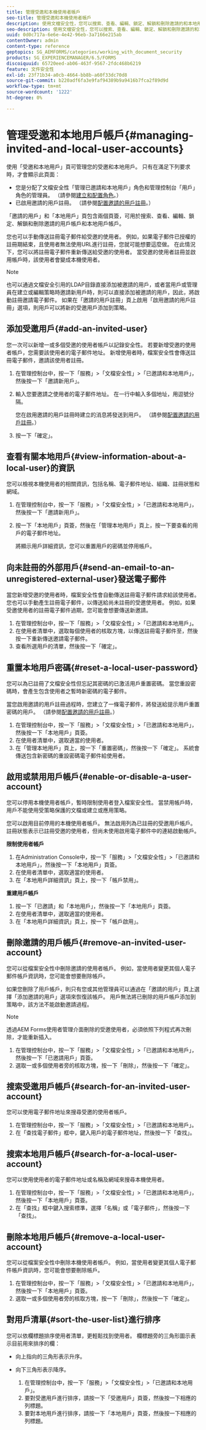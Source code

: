 ```yaml
---
title: 管理受邀和本機使用者帳戶
seo-title: 管理受邀和本機使用者帳戶
description: 使用文檔安全性，您可以搜索、查看、編輯、鎖定、解鎖和刪除邀請的和本地用戶帳戶。
seo-description: 使用文檔安全性，您可以搜索、查看、編輯、鎖定、解鎖和刪除邀請的和本地用戶帳戶。
uuid: 0d0c717a-6e6e-4e42-96eb-3a7166e215ab
contentOwner: admin
content-type: reference
geptopics: SG_AEMFORMS/categories/working_with_document_security
products: SG_EXPERIENCEMANAGER/6.5/FORMS
discoiquuid: 65720eed-ab06-463f-9567-2fdc468b6219
feature: 文件安全性
exl-id: 23f71b34-a0cb-4664-bb8b-a60f33dc70d8
source-git-commit: b220adf6fa3e9faf94389b9a9416b7fca2f89d9d
workflow-type: tm+mt
source-wordcount: '1222'
ht-degree: 0%

---
```


# 管理受邀和本地用戶帳戶{#managing-invited-and-local-user-accounts}

使用「受邀和本地用戶」頁可管理您的受邀和本地用戶。 只有在滿足下列要求時，才會顯示此頁面：

* 您是分配了文檔安全性「管理已邀請和本地用戶」角色和管理控制台「用戶」角色的管理員。 （請參閱[建立和配置角色](/help/forms/using/admin-help/creating-configuring-roles.md#creating-and-configuring-roles)。）
* 已啟用邀請的用戶註冊。 （請參閱[配置邀請的用戶註冊](/help/forms/using/admin-help/configuring-client-server-options.md#configuring-invited-user-registration)。）

「邀請的用戶」和「本地用戶」頁包含兩個頁簽，可用於搜索、查看、編輯、鎖定、解鎖和刪除邀請的用戶帳戶和本地用戶帳戶。

您也可以手動傳送註冊電子郵件給受邀的使用者。 例如，如果電子郵件已授權的註冊期結束，且使用者無法使用URL進行註冊，您就可能想要這麼做。 在此情況下，您可以將註冊電子郵件重新傳送給受邀的使用者。 當受邀的使用者註冊並啟用帳戶時，該使用者會變成本機使用者。

>[!NOTE]
>
>也可以通過文檔安全引用的LDAP目錄直接添加被邀請的用戶，或者當用戶或管理員在建立或編輯策略時邀請新用戶時，則可以直接添加被邀請的用戶，因此，將啟動註冊邀請電子郵件。 如果在「邀請的用戶註冊」頁上啟用「啟用邀請的用戶註冊」選項，則用戶可以將新的受邀用戶添加到策略。

## 添加受邀用戶{#add-an-invited-user}

您一次可以新增一或多個受邀的使用者帳戶以記錄安全性。 若要新增受邀的使用者帳戶，您需要該使用者的電子郵件地址。 新增使用者時，檔案安全性會傳送註冊電子郵件，邀請該使用者註冊。

1. 在管理控制台中，按一下「服務」>「文檔安全性」>「已邀請和本地用戶」，然後按一下「邀請新用戶」。
1. 輸入您要邀請之使用者的電子郵件地址。 在一行中輸入多個地址，用逗號分隔。

   您在啟用邀請的用戶註冊時建立的消息將發送到用戶。 （請參閱[配置邀請的用戶註冊](/help/forms/using/admin-help/configuring-client-server-options.md#configuring-invited-user-registration)。）

1. 按一下「確定」。

## 查看有關本地用戶{#view-information-about-a-local-user}的資訊

您可以檢視本機使用者的相關資訊，包括名稱、電子郵件地址、組織、註冊狀態和網域。

1. 在管理控制台中，按一下「服務」>「文檔安全性」>「已邀請和本地用戶」，然後按一下「邀請新用戶」。
1. 按一下「本地用戶」頁簽，然後在「管理本地用戶」頁上，按一下要查看的用戶的電子郵件地址。

   將顯示用戶詳細資訊，您可以重置用戶的密碼並停用帳戶。

## 向未註冊的外部用戶{#send-an-email-to-an-unregistered-external-user}發送電子郵件

當您新增受邀的使用者時，檔案安全性會自動傳送註冊電子郵件請求給該使用者。 您也可以手動產生註冊電子郵件，以傳送給尚未註冊的受邀使用者。 例如，如果受邀使用者的註冊電子郵件過期，您可能會想要傳送新邀請。

1. 在管理控制台中，按一下「服務」>「文檔安全性」>「已邀請和本地用戶」。
1. 在使用者清單中，選取每個使用者的核取方塊，以傳送註冊電子郵件至，然後按一下重新傳送邀請電子郵件。
1. 查看所選用戶的清單，然後按一下「確定」。

## 重置本地用戶密碼{#reset-a-local-user-password}

您可以為已註冊了文檔安全性但忘記其密碼的已激活用戶重置密碼。 當您重設密碼時，會產生包含使用者之暫時新密碼的電子郵件。

當您啟用邀請的用戶註冊過程時，您建立了一條電子郵件，將發送給提示用戶重置密碼的用戶。 （請參閱[配置邀請的用戶註冊](/help/forms/using/admin-help/configuring-client-server-options.md#configuring-invited-user-registration)。）

1. 在管理控制台中，按一下「服務」>「文檔安全性」>「已邀請和本地用戶」，然後按一下「本地用戶」頁簽。
1. 在使用者清單中，選取適當的使用者。
1. 在「管理本地用戶」頁上，按一下「重置密碼」，然後按一下「確定」。 系統會傳送包含新密碼的重設密碼電子郵件給使用者。

## 啟用或禁用用戶帳戶{#enable-or-disable-a-user-account}

您可以停用本機使用者帳戶，暫時限制使用者登入檔案安全性。 當禁用帳戶時，用戶不能使用受策略保護的文檔或建立或應用策略。

您可以啟用目前停用的本機使用者帳戶。 無法啟用列為已註冊的受邀用戶帳戶。 註冊狀態表示已註冊受邀的使用者，但尚未使用啟用電子郵件中的連結啟動帳戶。

**限制使用者帳戶**

1. 在Administration Console中，按一下「服務」>「文檔安全性」>「已邀請和本地用戶」，然後按一下「本地用戶」頁簽。
1. 在使用者清單中，選取適當的使用者。
1. 在「本地用戶詳細資訊」頁上，按一下「帳戶禁用」。

**重建用戶帳戶**

1. 按一下「已邀請」和「本地用戶」，然後按一下「本地用戶」頁簽。
1. 在使用者清單中，選取適當的使用者。
1. 在「本地用戶詳細資訊」頁上，按一下「帳戶啟用」。

## 刪除邀請的用戶帳戶{#remove-an-invited-user-account}

您可以從檔案安全性中刪除邀請的使用者帳戶。 例如，當使用者變更其個人電子郵件帳戶資訊時，您可能會想要刪除帳戶。

如果您刪除了用戶帳戶，則只有您或其他管理員可以通過在「邀請的用戶」頁上選擇「添加邀請的用戶」選項來恢復該帳戶。 用戶無法將已刪除的用戶帳戶添加到策略中，該方法不能啟動邀請過程。

>[!NOTE]
>
>透過AEM Forms使用者管理介面刪除的受邀使用者，必須依照下列程式再次刪除，才能重新插入。

1. 在管理控制台中，按一下「服務」>「文檔安全性」>「已邀請和本地用戶」，然後按一下「已邀請用戶」頁簽。
1. 選取一或多個使用者旁的核取方塊，按一下「刪除」，然後按一下「確定」。

## 搜索受邀用戶帳戶{#search-for-an-invited-user-account}

您可以使用電子郵件地址來搜尋受邀的使用者帳戶。

1. 在管理控制台中，按一下「服務」>「文檔安全性」>「已邀請和本地用戶」。
1. 在「查找電子郵件」框中，鍵入用戶的電子郵件地址，然後按一下「查找」。

## 搜索本地用戶帳戶{#search-for-a-local-user-account}

您可以使用使用者的電子郵件地址或名稱及網域來搜尋本機使用者。

1. 在管理控制台中，按一下「服務」>「文檔安全性」>「已邀請和本地用戶」，然後按一下「本地用戶」頁簽。
1. 在「查找」框中鍵入搜索標準，選擇「名稱」或「電子郵件」，然後按一下「查找」。

## 刪除本地用戶帳戶{#remove-a-local-user-account}

您可以從檔案安全性中刪除本機使用者帳戶。 例如，當使用者變更其個人電子郵件帳戶資訊時，您可能會想要刪除帳戶。

1. 在管理控制台中，按一下「服務」>「文檔安全性」>「已邀請和本地用戶」，然後按一下「本地用戶」頁簽。
1. 選取一或多個使用者旁的核取方塊，按一下「刪除」，然後按一下「確定」。

## 對用戶清單{#sort-the-user-list}進行排序

您可以依欄標題排序使用者清單，更輕鬆找到使用者。 欄標題旁的三角形圖示表示目前用來排序的欄：

* 向上指向的三角形表示升序。
* 向下三角形表示降序。

   1. 在管理控制台中，按一下「服務」>「文檔安全性」>「已邀請和本地用戶」。
   1. 要對受邀用戶進行排序，請按一下「受邀用戶」頁簽，然後按一下相應的列標題。
   1. 要對本地用戶進行排序，請按一下「本地用戶」頁簽，然後按一下相應的列標題。
